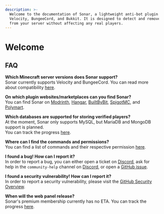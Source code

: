 ```yaml
---
description: >-
  Welcome to the documentation of Sonar, a lightweight anti-bot plugin for
  Velocity, BungeeCord, and Bukkit. It is designed to detect and remove bots
  from your server without affecting any real players.
---
```


# Welcome

## FAQ

**Which Minecraft server versions does Sonar support?**\
Sonar currently supports Velocity and BungeeCord. You can read more about compatibility [here](sonar/supported-versions.md).

**On which plugin websites/marketplaces can you find Sonar?**\
You can find Sonar on [Modrinth](https://modrinth.com/plugin/sonar), [Hangar](https://hangar.papermc.io/Jones/sonar), [BuiltByBit](https://builtbybit.com/resources/sonar.23353/?ref=discover), [SpigotMC](https://www.spigotmc.org/resources/sonar.115239/), and [Polymart](https://polymart.org/resource/sonar.5097).

**Which databases are supported for storing verified players?**\
At the moment, Sonar only supports MySQL, but MariaDB and MongoDB support is planned.\
You can track the progress [here](https://github.com/users/jonesdevelopment/projects/3?pane=issue\&itemId=48685401).

**Where can I find the commands and permissions?**\
You can find a list of commands and their respective permission [here](administration/commands-and-permissions.md).

**I found a bug! How can I report it?**\
In order to report a bug, you can either open a ticket on [Discord](https://jonesdev.xyz/discord), ask for help in the `community-help` channel on [Discord](https://jonesdev.xyz/discord), or open a [GitHub issue](https://github.com/jonesdevelopment/sonar/issues/new/choose).

**I found a security vulnerability! How can I report it?**\
In order to report a security vulnerability, please visit the [GitHub Security Overview](https://github.com/jonesdevelopment/sonar/security).

**When will the web panel release?**\
Sonar's premium membership currently has no ETA. You can track the progress [here](https://github.com/users/jonesdevelopment/projects/3?pane=issue\&itemId=48685538).
